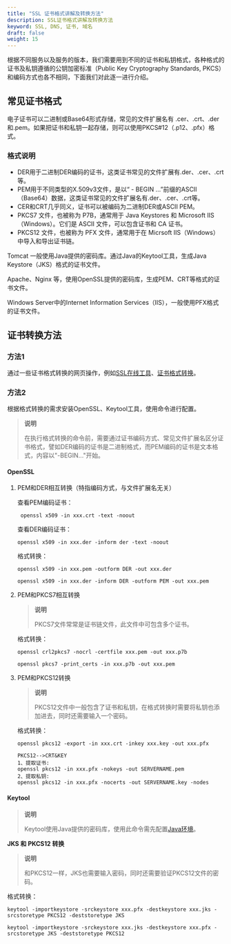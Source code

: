 ```yaml
---
title: "SSL 证书格式讲解及转换方法"
description: SSL证书格式讲解及转换方法
keyword: SSL, DNS, 证书, 域名
draft: false
weight: 15
---
```


根据不同服务以及服务的版本，我们需要用到不同的证书和私钥格式，各种格式的证书及私钥遵循的公钥加密标准（Public Key Cryptography Standards, PKCS）和编码方式也各不相同，下面我们对此逐一进行介绍。

## 常见证书格式

电子证书可以二进制或Base64形式存储，常见的文件扩展名有 .cer、.crt、.der和.pem。如果把证书和私钥一起存储，则可以使用PKCS#12（.p12、.pfx）格式。

### 格式说明

- DER用于二进制DER编码的证书，这类证书常见的文件扩展有.der、.cer、.crt等。
- PEM用于不同类型的X.509v3文件，是以“ - BEGIN ...”前缀的ASCII（Base64）数据，这类证书常见的文件扩展名有.der、.cer、.crt等。
- CER和CRT几乎同义，证书可以被编码为二进制DER或ASCII PEM。
- PKCS7 文件，也被称为 P7B，通常用于 Java Keystores 和 Microsoft IIS（Windows）。它们是 ASCII 文件，可以包含证书和 CA 证书。
- PKCS12 文件，也被称为 PFX 文件，通常用于在 Micrsoft IIS（Windows）中导入和导出证书链。

Tomcat 一般使用Java提供的密码库。通过Java的Keytool工具，生成Java Keystore（JKS）格式的证书文件。

Apache、Nginx 等，使用OpenSSL提供的密码库，生成PEM、CRT等格式的证书文件。

Windows Server中的Internet Information Services（IIS），一般使用PFX格式的证书文件。

## 证书转换方法

### 方法1

通过一些证书格式转换的网页操作，例如[SSL在线工具](https://www.ssleye.com/ssltool/jks_pkcs12.html)、[证书格式转换](https://myssl.com/cert_convert.html)。

### 方法2

根据格式转换的需求安装OpenSSL、Keytool工具，使用命令进行配置。

> **说明**
>
> 在执行格式转换的命令前，需要通过证书编码方式、常见文件扩展名区分证书格式，譬如DER编码的证书是二进制格式，而PEM编码的证书是文本格式，内容以"-BEGIN..."开始。

#### **OpenSSL**

1. PEM和DER相互转换（特指编码方式，与文件扩展名无关）

   查看PEM编码证书：

   ```
    openssl x509 -in xxx.crt -text -noout
   ```

   查看DER编码证书：

   ```
   openssl x509 -in xxx.der -inform der -text -noout
   ```

   格式转换：

   ```
   openssl x509 -in xxx.pem -outform DER -out xxx.der
   
   openssl x509 -in xxx.der -inform DER -outform PEM -out xxx.pem
   ```

2. PEM和PKCS7相互转换

   > **说明**
   >
   > PKCS7文件常常是证书链文件，此文件中可包含多个证书。

   格式转换：

   ```
   openssl crl2pkcs7 -nocrl -certfile xxx.pem -out xxx.p7b
   
   openssl pkcs7 -print_certs -in xxx.p7b -out xxx.pem
   ```

3. PEM和PKCS12转换

   > **说明**
   >
   > PKCS12文件中一般包含了证书和私钥，在格式转换时需要将私钥也添加进去，同时还需要输入一个密码。

   格式转换：

   ```
   openssl pkcs12 -export -in xxx.crt -inkey xxx.key -out xxx.pfx
   
   PKCS12-->CRT&KEY
   1、提取证书:
   openssl pkcs12 -in xxx.pfx -nokeys -out SERVERNAME.pem
   2、提取私钥:
   openssl pkcs12 -in xxx.pfx -nocerts -out SERVERNAME.key -nodes
   ```

#### **Keytool**

> **说明**
>
> Keytool使用Java提供的密码库，使用此命令需先配置[Java环境](https://www.oracle.com/java/technologies/downloads/)。

**JKS 和 PKCS12 转换**

> **说明**
>
> 和PKCS12一样，JKS也需要输入密码，同时还需要验证PKCS12文件的密码。

格式转换：

```z
keytool -importkeystore -srckeystore xxx.pfx -destkeystore xxx.jks -srcstoretype PKCS12 -deststoretype JKS

keytool -importkeystore -srckeystore xxx.jks -destkeystore xxx.pfx -srcstoretype JKS -deststoretype PKCS12
```

